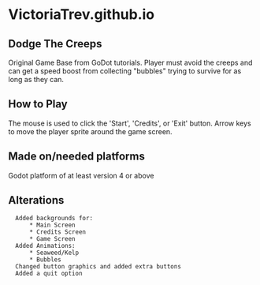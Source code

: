 # VictoriaTrev.github.io
  ## Dodge The Creeps
    
  Original Game Base from GoDot tutorials. Player must avoid the creeps and can get a speed boost from collecting "bubbles" trying to survive for as long as they can.
  
## How to Play
  The mouse is used to click the 'Start', 'Credits', or 'Exit' button. Arrow keys to move the player sprite around the game screen. 

## Made on/needed platforms
  Godot platform of at least version 4 or above

## Alterations
      Added backgrounds for:
          * Main Screen
          * Credits Screen
          * Game Screen
      Added Animations:
          * Seaweed/Kelp
          * Bubbles
      Changed button graphics and added extra buttons
      Added a quit option
